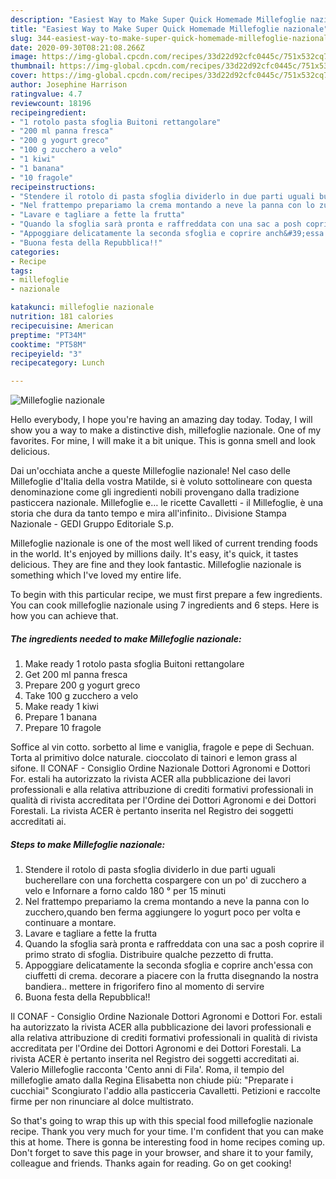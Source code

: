 ```yaml
---
description: "Easiest Way to Make Super Quick Homemade Millefoglie nazionale"
title: "Easiest Way to Make Super Quick Homemade Millefoglie nazionale"
slug: 344-easiest-way-to-make-super-quick-homemade-millefoglie-nazionale
date: 2020-09-30T08:21:08.266Z
image: https://img-global.cpcdn.com/recipes/33d22d92cfc0445c/751x532cq70/millefoglie-nazionale-recipe-main-photo.jpg
thumbnail: https://img-global.cpcdn.com/recipes/33d22d92cfc0445c/751x532cq70/millefoglie-nazionale-recipe-main-photo.jpg
cover: https://img-global.cpcdn.com/recipes/33d22d92cfc0445c/751x532cq70/millefoglie-nazionale-recipe-main-photo.jpg
author: Josephine Harrison
ratingvalue: 4.7
reviewcount: 18196
recipeingredient:
- "1 rotolo pasta sfoglia Buitoni rettangolare"
- "200 ml panna fresca"
- "200 g yogurt greco"
- "100 g zucchero a velo"
- "1 kiwi"
- "1 banana"
- "10 fragole"
recipeinstructions:
- "Stendere il rotolo di pasta sfoglia dividerlo in due parti uguali bucherellare con una forchetta cospargere con un po&#39; di zucchero a velo e Infornare a forno caldo 180 ° per 15 minuti"
- "Nel frattempo prepariamo la crema montando a neve la panna con lo zucchero,quando ben ferma aggiungere lo yogurt poco per volta e continuare a montare."
- "Lavare e tagliare a fette la frutta"
- "Quando la sfoglia sarà pronta e raffreddata con una sac a posh coprire il primo strato di sfoglia. Distribuire qualche pezzetto di frutta."
- "Appoggiare delicatamente la seconda sfoglia e coprire anch&#39;essa con ciuffetti di crema. decorare a piacere con la frutta disegnando la nostra bandiera.. mettere in frigorifero fino al momento di servire"
- "Buona festa della Repubblica!!"
categories:
- Recipe
tags:
- millefoglie
- nazionale

katakunci: millefoglie nazionale 
nutrition: 181 calories
recipecuisine: American
preptime: "PT34M"
cooktime: "PT58M"
recipeyield: "3"
recipecategory: Lunch

---
```



![Millefoglie nazionale](https://img-global.cpcdn.com/recipes/33d22d92cfc0445c/751x532cq70/millefoglie-nazionale-recipe-main-photo.jpg)

Hello everybody, I hope you're having an amazing day today. Today, I will show you a way to make a distinctive dish, millefoglie nazionale. One of my favorites. For mine, I will make it a bit unique. This is gonna smell and look delicious.

Dai un&#39;occhiata anche a queste Millefoglie nazionale! Nel caso delle Millefoglie d&#39;Italia della vostra Matilde, si è voluto sottolineare con questa denominazione come gli ingredienti nobili provengano dalla tradizione pasticcera nazionale. Millefoglie e… le ricette Cavalletti - il Millefoglie, è una storia che dura da tanto tempo e mira all&#39;infinito.. Divisione Stampa Nazionale - GEDI Gruppo Editoriale S.p.

Millefoglie nazionale is one of the most well liked of current trending foods in the world. It's enjoyed by millions daily. It's easy, it's quick, it tastes delicious. They are fine and they look fantastic. Millefoglie nazionale is something which I've loved my entire life.


To begin with this particular recipe, we must first prepare a few ingredients. You can cook millefoglie nazionale using 7 ingredients and 6 steps. Here is how you can achieve that.

<!--inarticleads1-->

##### The ingredients needed to make Millefoglie nazionale:

1. Make ready 1 rotolo pasta sfoglia Buitoni rettangolare
1. Get 200 ml panna fresca
1. Prepare 200 g yogurt greco
1. Take 100 g zucchero a velo
1. Make ready 1 kiwi
1. Prepare 1 banana
1. Prepare 10 fragole


Soffice al vin cotto. sorbetto al lime e vaniglia, fragole e pepe di Sechuan. Torta al primitivo dolce naturale. cioccolato di tainori e lemon grass al sifone. Il CONAF - Consiglio Ordine Nazionale Dottori Agronomi e Dottori For. estali ha autorizzato la rivista ACER alla pubblicazione dei lavori professionali e alla relativa attribuzione di crediti formativi professionali in qualità di rivista accreditata per l&#39;Ordine dei Dottori Agronomi e dei Dottori Forestali. La rivista ACER è pertanto inserita nel Registro dei soggetti accreditati ai. 

<!--inarticleads2-->

##### Steps to make Millefoglie nazionale:

1. Stendere il rotolo di pasta sfoglia dividerlo in due parti uguali bucherellare con una forchetta cospargere con un po&#39; di zucchero a velo e Infornare a forno caldo 180 ° per 15 minuti
1. Nel frattempo prepariamo la crema montando a neve la panna con lo zucchero,quando ben ferma aggiungere lo yogurt poco per volta e continuare a montare.
1. Lavare e tagliare a fette la frutta
1. Quando la sfoglia sarà pronta e raffreddata con una sac a posh coprire il primo strato di sfoglia. Distribuire qualche pezzetto di frutta.
1. Appoggiare delicatamente la seconda sfoglia e coprire anch&#39;essa con ciuffetti di crema. decorare a piacere con la frutta disegnando la nostra bandiera.. mettere in frigorifero fino al momento di servire
1. Buona festa della Repubblica!!


Il CONAF - Consiglio Ordine Nazionale Dottori Agronomi e Dottori For. estali ha autorizzato la rivista ACER alla pubblicazione dei lavori professionali e alla relativa attribuzione di crediti formativi professionali in qualità di rivista accreditata per l&#39;Ordine dei Dottori Agronomi e dei Dottori Forestali. La rivista ACER è pertanto inserita nel Registro dei soggetti accreditati ai. Valerio Millefoglie racconta &#39;Cento anni di Fila&#39;. Roma, il tempio del millefoglie amato dalla Regina Elisabetta non chiude più: &#34;Preparate i cucchiai&#34; Scongiurato l&#39;addio alla pasticceria Cavalletti. Petizioni e raccolte firme per non rinunciare al dolce multistrato. 

So that's going to wrap this up with this special food millefoglie nazionale recipe. Thank you very much for your time. I'm confident that you can make this at home. There is gonna be interesting food in home recipes coming up. Don't forget to save this page in your browser, and share it to your family, colleague and friends. Thanks again for reading. Go on get cooking!
